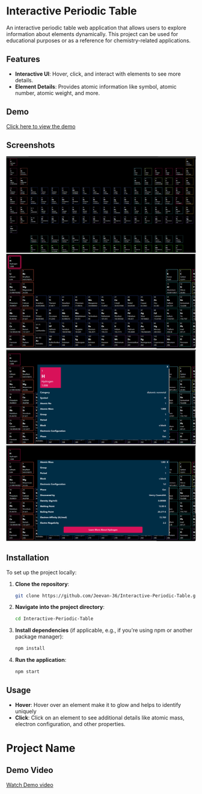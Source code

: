 # Interactive Periodic Table

An interactive periodic table web application that allows users to explore information about elements dynamically. This project can be used for educational purposes or as a reference for chemistry-related applications.

## Features

- **Interactive UI**: Hover, click, and interact with elements to see more details.
- **Element Details**: Provides atomic information like symbol, atomic number, atomic weight, and more.

## Demo

[Click here to view the demo](./screenshots/demo_video.mp4)

## Screenshots

![Over view of Periodic Table](./screenshots/over_view.png)
![Hover effect](./screenshots/hover_effect.png)
![On click modal](./screenshots/on_click_modal.png)
![Scrollable content](./screenshots/scorllable_content.png)

## Installation

To set up the project locally:

1. **Clone the repository**:
    ```bash
    git clone https://github.com/Jeevan-36/Interactive-Periodic-Table.git
    ```

2. **Navigate into the project directory**:
    ```bash
    cd Interactive-Periodic-Table
    ```

3. **Install dependencies** (if applicable, e.g., if you're using npm or another package manager):
    ```bash
    npm install
    ```

4. **Run the application**:
    ```bash
    npm start
    ```

## Usage

- **Hover**: Hover over an element make it to glow and helps to identify uniquely
- **Click**: Click on an element to see additional details like atomic mass, electron configuration, and other properties.

# Project Name

## Demo Video

[Watch Demo video](./screenshots/demo_video.mp4)

